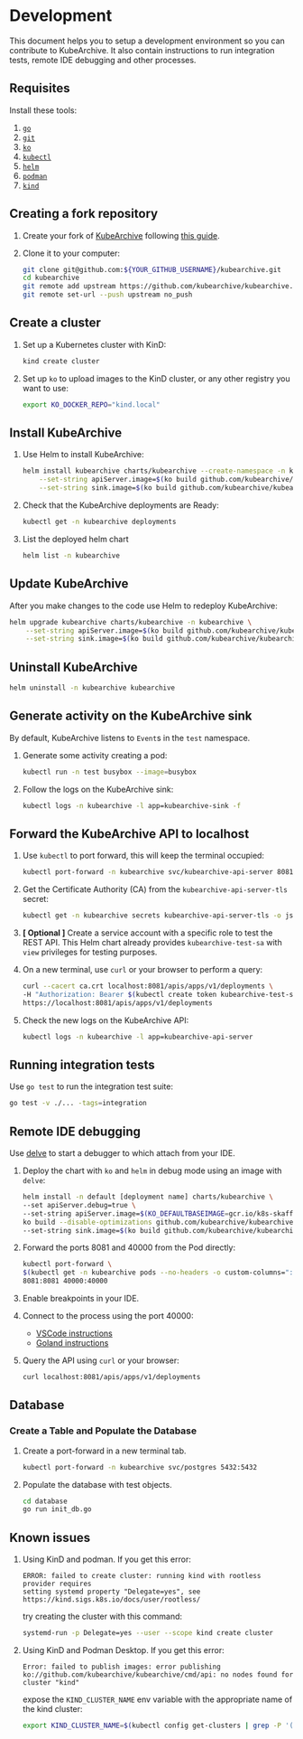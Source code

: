# Development

This document helps you to setup a development environment so you can contribute
to KubeArchive. It also contain instructions to run integration tests, remote IDE
debugging and other processes.

## Requisites

Install these tools:

1. [`go`](https://golang.org/doc/install)
1. [`git`](https://help.github.com/articles/set-up-git/)
1. [`ko`](https://github.com/google/ko)
1. [`kubectl`](https://kubernetes.io/docs/tasks/tools/install-kubectl/)
1. [`helm`](https://helm.sh/docs/intro/install/)
1. [`podman`](https://podman.io/docs/installation)
1. [`kind`](https://kind.sigs.k8s.io/docs/user/quick-start/)

## Creating a fork repository

1. Create your fork of [KubeArchive](https://github.com/kubearchive/kubearchive)
  following [this guide](https://help.github.com/articles/fork-a-repo/).
1. Clone it to your computer:
  
    ```bash
    git clone git@github.com:${YOUR_GITHUB_USERNAME}/kubearchive.git
    cd kubearchive
    git remote add upstream https://github.com/kubearchive/kubearchive.git
    git remote set-url --push upstream no_push
    ```

## Create a cluster

1. Set up a Kubernetes cluster with KinD:
    ```bash
    kind create cluster
    ```

1. Set up `ko` to upload images to the KinD cluster, or any other registry you
  want to use:
    ```bash
    export KO_DOCKER_REPO="kind.local"
    ```

## Install KubeArchive

1. Use Helm to install KubeArchive:
   ```bash
   helm install kubearchive charts/kubearchive --create-namespace -n kubearchive \
       --set-string apiServer.image=$(ko build github.com/kubearchive/kubearchive/cmd/api) \
       --set-string sink.image=$(ko build github.com/kubearchive/kubearchive/cmd/sink)
   ```
1. Check that the KubeArchive deployments are Ready:
   ```bash
   kubectl get -n kubearchive deployments
   ```
   
1. List the deployed helm chart
   ```bash
   helm list -n kubearchive  
   ```

## Update KubeArchive

After you make changes to the code use Helm to redeploy KubeArchive:

```bash
helm upgrade kubearchive charts/kubearchive -n kubearchive \
    --set-string apiServer.image=$(ko build github.com/kubearchive/kubearchive/cmd/api) \
    --set-string sink.image=$(ko build github.com/kubearchive/kubearchive/cmd/sink)
```

## Uninstall KubeArchive

```bash
helm uninstall -n kubearchive kubearchive
```

## Generate activity on the KubeArchive sink

By default, KubeArchive listens to `Event`s in the `test` namespace.

1. Generate some activity creating a pod:
    ```bash
    kubectl run -n test busybox --image=busybox
    ```
1. Follow the logs on the KubeArchive sink:
    ```bash
    kubectl logs -n kubearchive -l app=kubearchive-sink -f
    ```

## Forward the KubeArchive API to localhost

1. Use `kubectl` to port forward, this will keep the terminal occupied:
    ```bash
    kubectl port-forward -n kubearchive svc/kubearchive-api-server 8081:8081
    ```
1. Get the Certificate Authority (CA) from the `kubearchive-api-server-tls` secret:
    ```bash
    kubectl get -n kubearchive secrets kubearchive-api-server-tls -o jsonpath='{.data.ca\.crt}' | base64 -d > ca.crt
    ```
   
1. **[ Optional ]** Create a service account with a specific role to test the REST API.
   This Helm chart already provides `kubearchive-test-sa` with `view` privileges for testing purposes.
    
1. On a new terminal, use `curl` or your browser to perform a query:
    ```bash
    curl --cacert ca.crt localhost:8081/apis/apps/v1/deployments \
    -H "Authorization: Bearer $(kubectl create token kubearchive-test-sa)" \
   https://localhost:8081/apis/apps/v1/deployments
    ```

1. Check the new logs on the KubeArchive API:
    ```bash
    kubectl logs -n kubearchive -l app=kubearchive-api-server
    ```

## Running integration tests

Use `go test` to run the integration test suite:
```bash
go test -v ./... -tags=integration
```

## Remote IDE debugging

Use [delve](https://golangforall.com/en/post/go-docker-delve-remote-debug.html)
to start a debugger to which attach from your IDE.

1. Deploy the chart with `ko` and `helm` in debug mode using an image with `delve`:
   ```bash
   helm install -n default [deployment name] charts/kubearchive \ 
   --set apiServer.debug=true \
   --set-string apiServer.image=$(KO_DEFAULTBASEIMAGE=gcr.io/k8s-skaffold/skaffold-debug-support/go:latest \
   ko build --disable-optimizations github.com/kubearchive/kubearchive/cmd/api) \
   --set-string sink.image=$(ko build github.com/kubearchive/kubearchive/cmd/sink)
   ```

1. Forward the ports 8081 and 40000 from the Pod directly:
   ```bash
   kubectl port-forward \
   $(kubectl get -n kubearchive pods --no-headers -o custom-columns=":metadata.name" | grep api-server) \
   8081:8081 40000:40000
   ```
1. Enable breakpoints in your IDE.
1. Connect to the process using the port 40000:
   * [VSCode instructions](https://golangforall.com/en/post/go-docker-delve-remote-debug.html#visual-studio-code)
   * [Goland instructions](https://golangforall.com/en/post/go-docker-delve-remote-debug.html#goland-ide)
1. Query the API using `curl` or your browser:
   ```bash
   curl localhost:8081/apis/apps/v1/deployments
   ```

## Database

### Create a Table and Populate the Database

1.  Create a port-forward in a new terminal tab.
    ```bash
    kubectl port-forward -n kubearchive svc/postgres 5432:5432
     ```
1.  Populate the database with test objects.
    ```bash
    cd database
    go run init_db.go
    ```

## Known issues

1. Using KinD and podman. If you get this error:
    ```
    ERROR: failed to create cluster: running kind with rootless provider requires
    setting systemd property "Delegate=yes", see https://kind.sigs.k8s.io/docs/user/rootless/
    ```
    try creating the cluster with this command:
    ```bash
    systemd-run -p Delegate=yes --user --scope kind create cluster
    ```
1. Using KinD and Podman Desktop. If you get this error:
   ```
   Error: failed to publish images: error publishing 
   ko://github.com/kubearchive/kubearchive/cmd/api: no nodes found for cluster "kind"
   ```
   expose the `KIND_CLUSTER_NAME` env variable with the appropriate name of the kind cluster:
   ```bash
   export KIND_CLUSTER_NAME=$(kubectl config get-clusters | grep -P '(?<=kind-).*' -o)
   ```
